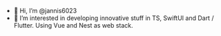 - 👋 Hi, I’m @jannis6023
- 👀 I’m interested in developing innovative stuff in TS, SwiftUI and Dart / Flutter. Using Vue and Nest as web stack.

<!---
jannis6023/jannis6023 is a ✨ special ✨ repository because its `README.md` (this file) appears on your GitHub profile.
You can click the Preview link to take a look at your changes.
--->
